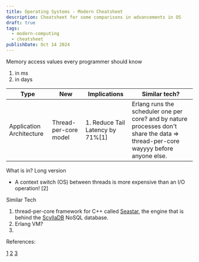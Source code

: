 ```yaml
---
title: Operating Systems - Modern Cheatsheet
description: Cheatsheet for some comparisons in advancements in OS
draft: true
tags:
  - modern-computing
  - cheatsheet
publishDate: Oct 14 2024
---
```

Memory access values every programmer should know 
1. in ms 
2. in days 


| Type                     | New                   | Implications                     | Similar tech?                                                                                                                      |
| ------------------------ | --------------------- | -------------------------------- | ---------------------------------------------------------------------------------------------------------------------------------- |
| Application Architecture | Thread-per-core model | 1. Reduce Tail Latency by 71%[1] | Erlang runs the scheduler one per core? and by nature processes don't share the data => thread-per-core wayyyy before anyone else. |
What is in? Long version
- A context switch (OS) between threads is more expensive than an I/O operation! [2]


Similar Tech 
1. thread-per-core framework for C++ called [Seastar](http://seastar.io/), the engine that is behind the [ScyllaDB](https://www.scylladb.com/) NoSQL database.
2. Erlang VM?
3. 

References: 

[1](https://helda.helsinki.fi/server/api/core/bitstreams/3142abaa-16e3-4ad0-beee-e62add589fc4/content)
[2](https://lore.kernel.org/io-uring/4af91b50-4a9c-8a16-9470-a51430bd7733@kernel.dk/T/#u)
[3](https://www.datadoghq.com/blog/engineering/introducing-glommio/)